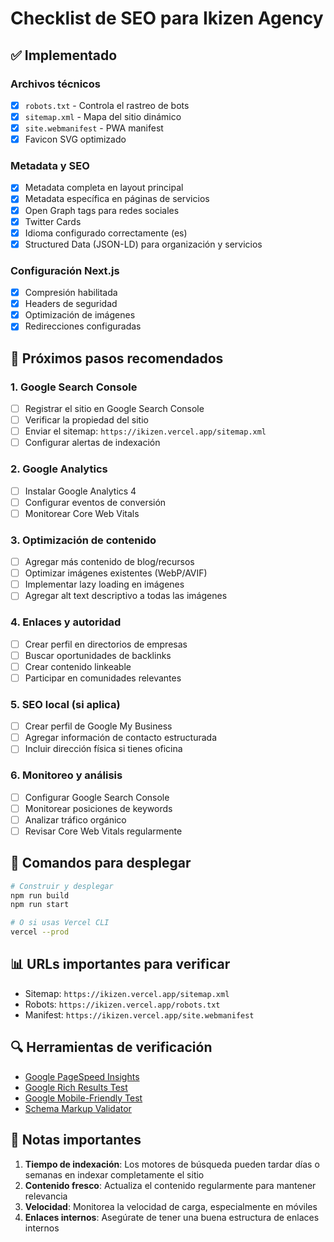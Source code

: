 # Checklist de SEO para Ikizen Agency

## ✅ Implementado

### Archivos técnicos
- [x] `robots.txt` - Controla el rastreo de bots
- [x] `sitemap.xml` - Mapa del sitio dinámico
- [x] `site.webmanifest` - PWA manifest
- [x] Favicon SVG optimizado

### Metadata y SEO
- [x] Metadata completa en layout principal
- [x] Metadata específica en páginas de servicios
- [x] Open Graph tags para redes sociales
- [x] Twitter Cards
- [x] Idioma configurado correctamente (es)
- [x] Structured Data (JSON-LD) para organización y servicios

### Configuración Next.js
- [x] Compresión habilitada
- [x] Headers de seguridad
- [x] Optimización de imágenes
- [x] Redirecciones configuradas

## 🔄 Próximos pasos recomendados

### 1. Google Search Console
- [ ] Registrar el sitio en Google Search Console
- [ ] Verificar la propiedad del sitio
- [ ] Enviar el sitemap: `https://ikizen.vercel.app/sitemap.xml`
- [ ] Configurar alertas de indexación

### 2. Google Analytics
- [ ] Instalar Google Analytics 4
- [ ] Configurar eventos de conversión
- [ ] Monitorear Core Web Vitals

### 3. Optimización de contenido
- [ ] Agregar más contenido de blog/recursos
- [ ] Optimizar imágenes existentes (WebP/AVIF)
- [ ] Implementar lazy loading en imágenes
- [ ] Agregar alt text descriptivo a todas las imágenes

### 4. Enlaces y autoridad
- [ ] Crear perfil en directorios de empresas
- [ ] Buscar oportunidades de backlinks
- [ ] Crear contenido linkeable
- [ ] Participar en comunidades relevantes

### 5. SEO local (si aplica)
- [ ] Crear perfil de Google My Business
- [ ] Agregar información de contacto estructurada
- [ ] Incluir dirección física si tienes oficina

### 6. Monitoreo y análisis
- [ ] Configurar Google Search Console
- [ ] Monitorear posiciones de keywords
- [ ] Analizar tráfico orgánico
- [ ] Revisar Core Web Vitals regularmente

## 🚀 Comandos para desplegar

```bash
# Construir y desplegar
npm run build
npm run start

# O si usas Vercel CLI
vercel --prod
```

## 📊 URLs importantes para verificar

- Sitemap: `https://ikizen.vercel.app/sitemap.xml`
- Robots: `https://ikizen.vercel.app/robots.txt`
- Manifest: `https://ikizen.vercel.app/site.webmanifest`

## 🔍 Herramientas de verificación

- [Google PageSpeed Insights](https://pagespeed.web.dev/)
- [Google Rich Results Test](https://search.google.com/test/rich-results)
- [Google Mobile-Friendly Test](https://search.google.com/test/mobile-friendly)
- [Schema Markup Validator](https://validator.schema.org/)

## 📝 Notas importantes

1. **Tiempo de indexación**: Los motores de búsqueda pueden tardar días o semanas en indexar completamente el sitio
2. **Contenido fresco**: Actualiza el contenido regularmente para mantener relevancia
3. **Velocidad**: Monitorea la velocidad de carga, especialmente en móviles
4. **Enlaces internos**: Asegúrate de tener una buena estructura de enlaces internos
